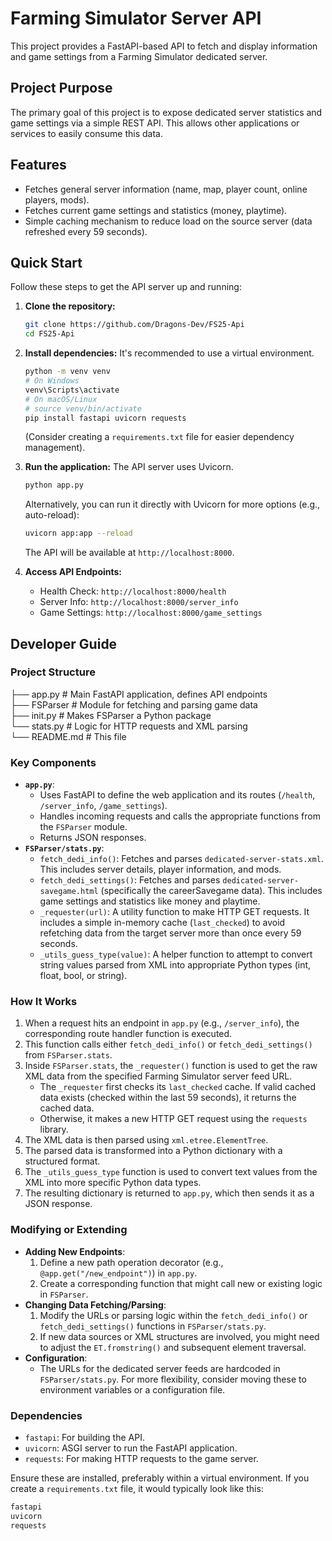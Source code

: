 # Farming Simulator Server API

This project provides a FastAPI-based API to fetch and display information and game settings from a Farming Simulator dedicated server.

## Project Purpose

The primary goal of this project is to expose dedicated server statistics and game settings via a simple REST API. This allows other applications or services to easily consume this data.

## Features

*   Fetches general server information (name, map, player count, online players, mods).
*   Fetches current game settings and statistics (money, playtime).
*   Simple caching mechanism to reduce load on the source server (data refreshed every 59 seconds).

## Quick Start

Follow these steps to get the API server up and running:

1.  **Clone the repository:**
    ```bash
    git clone https://github.com/Dragons-Dev/FS25-Api
    cd FS25-Api
    ```

2.  **Install dependencies:**
    It's recommended to use a virtual environment.
    ```bash
    python -m venv venv
    # On Windows
    venv\Scripts\activate
    # On macOS/Linux
    # source venv/bin/activate
    pip install fastapi uvicorn requests
    ```
    (Consider creating a `requirements.txt` file for easier dependency management).

3.  **Run the application:**
    The API server uses Uvicorn.
    ```bash
    python app.py
    ```
    Alternatively, you can run it directly with Uvicorn for more options (e.g., auto-reload):
    ```bash
    uvicorn app:app --reload
    ```
    The API will be available at `http://localhost:8000`.

4.  **Access API Endpoints:**
    *   Health Check: `http://localhost:8000/health`
    *   Server Info: `http://localhost:8000/server_info`
    *   Game Settings: `http://localhost:8000/game_settings`

## Developer Guide

### Project Structure
 ├── app.py # Main FastAPI application, defines API endpoints \
 ├── FSParser # Module for fetching and parsing game data \
 ├── init.py # Makes FSParser a Python package \
 └── stats.py # Logic for HTTP requests and XML parsing \
 └── README.md # This file
 
### Key Components

*   **`app.py`**:
    *   Uses FastAPI to define the web application and its routes (`/health`, `/server_info`, `/game_settings`).
    *   Handles incoming requests and calls the appropriate functions from the `FSParser` module.
    *   Returns JSON responses.
*   **`FSParser/stats.py`**:
    *   `fetch_dedi_info()`: Fetches and parses `dedicated-server-stats.xml`. This includes server details, player information, and mods.
    *   `fetch_dedi_settings()`: Fetches and parses `dedicated-server-savegame.html` (specifically the careerSavegame data). This includes game settings and statistics like money and playtime.
    *   `_requester(url)`: A utility function to make HTTP GET requests. It includes a simple in-memory cache (`last_checked`) to avoid refetching data from the target server more than once every 59 seconds.
    *   `_utils_guess_type(value)`: A helper function to attempt to convert string values parsed from XML into appropriate Python types (int, float, bool, or string).

### How It Works

1.  When a request hits an endpoint in `app.py` (e.g., `/server_info`), the corresponding route handler function is executed.
2.  This function calls either `fetch_dedi_info()` or `fetch_dedi_settings()` from `FSParser.stats`.
3.  Inside `FSParser.stats`, the `_requester()` function is used to get the raw XML data from the specified Farming Simulator server feed URL.
    *   The `_requester` first checks its `last_checked` cache. If valid cached data exists (checked within the last 59 seconds), it returns the cached data.
    *   Otherwise, it makes a new HTTP GET request using the `requests` library.
4.  The XML data is then parsed using `xml.etree.ElementTree`.
5.  The parsed data is transformed into a Python dictionary with a structured format.
6.  The `_utils_guess_type` function is used to convert text values from the XML into more specific Python data types.
7.  The resulting dictionary is returned to `app.py`, which then sends it as a JSON response.

### Modifying or Extending

*   **Adding New Endpoints**:
    1.  Define a new path operation decorator (e.g., `@app.get("/new_endpoint")`) in `app.py`.
    2.  Create a corresponding function that might call new or existing logic in `FSParser`.
*   **Changing Data Fetching/Parsing**:
    1.  Modify the URLs or parsing logic within the `fetch_dedi_info()` or `fetch_dedi_settings()` functions in `FSParser/stats.py`.
    2.  If new data sources or XML structures are involved, you might need to adjust the `ET.fromstring()` and subsequent element traversal.
*   **Configuration**:
    *   The URLs for the dedicated server feeds are hardcoded in `FSParser/stats.py`. For more flexibility, consider moving these to environment variables or a configuration file.

### Dependencies

*   `fastapi`: For building the API.
*   `uvicorn`: ASGI server to run the FastAPI application.
*   `requests`: For making HTTP requests to the game server.

Ensure these are installed, preferably within a virtual environment. If you create a `requirements.txt` file, it would typically look like this:

```txt
fastapi
uvicorn
requests
```
